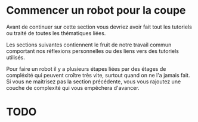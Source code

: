# Commencer un robot pour la coupe

Avant de continuer sur cette section vous devriez avoir fait tout les tutoriels ou traité de toutes les thématiques liées.

Les sections suivantes contiennent le fruit de notre travail commun comportant nos réflexions personnelles ou des liens vers des tutoriels utilisés.

Pour faire un robot il y a plusieurs étapes liées par des étages de compléxité qui peuvent croître très vite, surtout quand on ne l'a jamais fait. Si vous ne maitrisez pas la section précédente, vous vous rajoutez une couche de complexité qui vous empêchera d'avancer. 


# TODO
